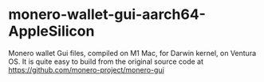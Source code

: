 # monero-wallet-gui-aarch64-AppleSilicon

Monero wallet Gui files, compiled on M1 Mac, for Darwin kernel, on Ventura OS.
It is quite easy to build from the original source code at https://github.com/monero-project/monero-gui


